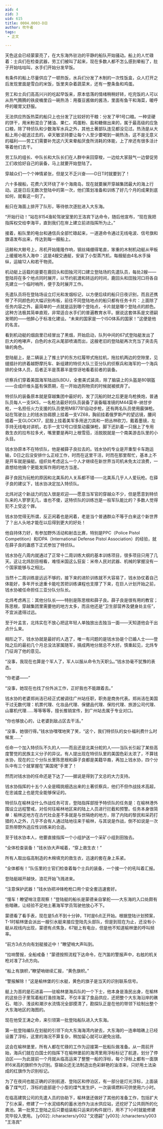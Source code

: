```yaml
---
aid: 4
zid: 3
uid: 615
title: 0004.0003-D日
author: 吹牛者
tags: 
 - 正文

---
```




  天色这会已经蒙蒙亮了，在大东海外驻泊的平静的船队开始骚动。船上的人忙碌着：士兵们在检查武器，劳工们被叫了起来，现在多数人都不怎么感到晕船了，肚子开始咕咕叫，水手们开始分发早饭。

  有条件的船上尽量供应了一顿热饭，水兵们分发了木制的一次性饭盒，众人打开之后发现里面是雪白的米饭，饭里夹杂着蔬菜末，还有一整条鱼和鸡蛋。

  劳工和士兵们高高兴兴的吃起早饭来，原本低落的情绪稍稍好转，吃完饭的人可以从热气腾腾的铁皮桶里舀一碗热汤：用蚕豆酱做的酱汤，里面有鱼干和海菜，暖呼呼的暖胃又舒服。

  无法供应热饭热菜的船只上也分发了比较好的干粮：分发了甲1号口粮。一种坚硬的饼干，用米粉混合了猪油、果仁、鸡蛋粉、盐和糖做出来的，属于最高级的应急口粮，除了特侦队和少数海军水兵之外，其他土著部队连见都没见过。热汤是从大船上用小艇送过去的，卓天敏坚持要让每个人至少要喝到一碗热汤，这不是无意义的福利——劳工们需要补充这六天来晕船厌食所消耗的体能，上了岸还有很多活计等着他们去干。

  劳工队的组长、中队长和大队长们在人群中来回穿梭，一边给大家鼓气一边督促劳工们收拾好自己的装备，马上就要开始登陆了。

  穿越众们一个个神情紧张，但是又不乏兴奋——D日T时就要到了！

  六十多艘船，花费六天环绕了半个海南岛，现在就要展开穿越集团最大的海上行动。这是日后无数次登陆中的第一次，他们策划准备和训练了好几个月的成果到底如何，就看这一刻了。

  船只在海面上排开了队形，等待依次逐批进入大东海。

  “开始行动！”站在8154渔轮驾驶室里的王洛宾下达命令，随后他宣布，“现在我把指挥权交给李海平，直到我们在岸上建立前进指挥所为止。”

  接着，船队里的电台和通信兵全部忙碌起来，一道道命令通过无线电波、信号旗和旗语发布出来，传达到每一艘船上。

  迅鲸和大鲸号上，吊机开始隆隆作响，钢丝绳绷得笔直，笨重的木制机动艇从甲板上缓缓地吊入海中：这是4艘交通艇，安装了小型蒸汽机，每艘艇由4名水手操纵，运输12人和若干物资。

  机动艇上运载的是要在鹿回头和田独河河口建立登陆场的先遣队员，每处2艘——登陆将在多个地点同时展开，以节约航渡和转运的时间，鹿回头和田独河口将各自先建立一个临时哨所，便于及时展开工作。

  先遣队员将在登陆场设立灯光和发烟标记，以方便后续的船只日夜识别，而且还携带了不同颜色的大幅识别布板，前往不同登陆地点的船只都有任务卡片：上面除了任务内容之外，最简单的一点就是运到哪个登陆点，卡片就是哪个登陆点的颜色。这种方法极其简单直观，非常适合水手们的普遍教育水平。据说这套体系是文德嗣发明的——他醉心于标准化建设。“未来的国家是一个ISO体系的国家！”这便是他的名言。

  看到机动艇的烟囱里已经冒出了黑烟，开始启动，队列中间的67式登陆艇发出了巨大的咆哮声，白色的水花从尾部喷涌而出，这艘老旧的登陆艇再次充当了突击先锋的角色。

  登陆艇上，是二辆装上了推土铲的东方红履带式拖拉机，拖拉机两边的空隙里，见缝插针的挤着越野摩托车、新组建的特侦大队三亚分队的侦察兵和海军的一个海兵排的全体人员，后者正半是羡慕半是惊讶地看着前者的装备。

  侦察兵们穿着美国海军陆战队BDU，全套美式装具，除了脑袋上的头盔是80钢盔——合成纤维头盔有保质期，在一开始选购物资的时候就被摈弃了。

  特侦队的装备原本就是穿越集团中最好的，发了沉船的财之后更是鸟枪换炮，普通队员每人一支SKS，一名枪法最好的队员装备了装备瞄准镜的M44莫辛-纳甘步枪，一名担任火力支援的队员使用MB77B1自动步枪，还有两名队员使用霰弹枪。站在驾驶台上的钱水协肩膀上挂着一支VZ68，胸前挂着俄罗斯产的望远镜，腰间插着一支GLOCK17，屁股上挂着美军多用途刀具和一把丛林砍刀，戴着墨镜，左手持无线电对讲机，右手一支12号口径泵动霰弹枪，脚下还趴着一只捆上了专用救生衣的拉布拉多犬，嘴里要是再叼上根雪茄，活脱脱就是一个南美游击队里的小头目。

  钱水协原本不在特侦队，他是被薛子良拉去的。钱水协的专业是开重型卡车跑运输，D日之后没安排什么正经工作，时而在这里干活，时而在那里帮忙，基本上不是开车就是操艇。组织处考虑这么一个人才继续在新世界当司机未免太过浪费，一直想给他搞个更能发挥作用的地方当差。

  薛子良因为玩枪的原因和北美系的人关系都不错——北美系几乎人人爱玩枪。在薛子良的建议下，钱水协决定加入特侦队。

  北炜对这个新战力的加入很是欢迎——愿意当军官的穿越众不少，但是愿意到特侦队来的人寥寥无几，谁也不傻，这特侦队的训练岂是一般军队能比的？多数人觉得犯不上受这个罪。

  钱水协觉得无所谓，反正闲着也是闲着，老是当个普通群众不等于白来这个新世界了？出人头地才能在以后得到更大的好处！

  他自持体力好，有参加野外活动和射击比赛，特别是PPC（Police Pistol Competition）和IDPA（International Defense Pistol Association）的经验，就在薛子良的蛊惑下正式参加了特侦队。

  钱水协在八周内就通过了正常十二周训练大纲的基本训练项目，很多项目只用了几天。这让北炜刮目相看，难怪米国这么狂妄：米帝人民对武器、机械的掌握没有一个国家能够与之相比。

  当然十二周训练是远远不够的，接下来的进阶训练就不大容易了，钱水协仗着自己体能好，多年开长途重卡能吃苦把训练课程也支撑了下来，在巨人计划开始之前，钱水协被任命担任三亚分队分队长。

  北炜考虑再三：其他分队长——特别是陈思根和薛子良。薛子良是很有用的教官；陈思根，穿越集团里需要他的地方太多，而且他还是“卫生部营养及健身处主任”，不宜派遣得过远。

  至于叶孟言，北炜实在不放心把这年轻人单独放出去独当一面——天知道他会干出点什么来。

  相形之下，钱水协就是最好的人选了，唯一有问题的是钱水协是个已婚人士——登陆之后的最初几个月总没法家属随军，搞成两地分居总不大好。慎重起见，北炜专门征询了他的意见。

  “没事，我现在也算是个军人了，军人以服从命令为天职么。”钱水协毫不犹豫的表态。

  “你老婆——”

  “没事，她现在也找了份外派工作，正好我也不能跟着去。”

  钱水协的老婆郑尚洁已经正式被调往广州站任职，职务是商务代表。郑尚洁在美国干过无数代理：机票代理、化妆品代理、保健品代理、保险代理、旅游公司代理、山寨机代理……等等等等，擅长推销宣传，到广州站去属于专业对口。

  “你也够放心的，让老婆到敌占区去干活。”

  “没事，她很行得。”钱水协嘿嘿地笑了笑，“这个，我们特侦队的女仆福利费什么时候发……”

  任命一个加入特侦队不久的人——而且还是北美分舵的人——当队长引起了某些高度警觉的民族主义分子的异议。有人提出现在特侦队里的美国色彩太浓了，不算钱水协，现在的三个分队长里陈思根和薛子良都是美籍华裔，再加上钱水协，四个分队中有三个就掌握在“美国佬”手里了！

  然而对钱水协的任命还是下达了——据说是得到了文总的大力支持。

  钱水协指挥的十五个人全是精挑细选出来的土著侦察兵，他们不但作战技术高超，在忠诚度上也是完全能够保证的。

  特侦队在榆林没什么作战任务可言，登陆指挥部授予特侦队的任务是：在榆林港外围设立远程警戒，对任何往榆林地区来的陆上人员进行拦截和预警。任务本身很简单：榆林这地方在古代社会差不多就是与世隔绝的地方，除了内陆的黎民和采药打猎的人之外，几乎不会有人通过陆地往来于榆林，与其说是作战，倒不如说是一次亚热带野外适应性训练来的合适。

  至于钱水协本人，他要直接指挥一个小组护送一个采矿小组到田独去。

  “全体检查装备！”钱水协大声喊着，“穿上救生衣！”

  所有人取出临高制造的木棉填充的救生衣，迅速的套在身上系紧。

  “全体都有！”队伍里的士官们检查着每个士兵的装备，一个接一个的吼叫着汇报。

  登陆艇越开越快，浪花开始飞溅进来。

  “注意保护武器！”钱水协把冲锋枪枪口用个安全套迅速套好。

  “慢车！瞭望哨注意观察！”登陆艇的船长是蒙德亲自掌舵——大东海的入口处颇有些暗礁，让经验不足地土著海军学员驾驶他放心不下。

  蒙德看了看手表，现在是5点不到十分钟，T时是6点正开始。根据登陆计划预案，T-1时榆林堡会派出一艘引水艇来接应登陆先头部队，但是到现在为止，还没有小艇从视线内出现，蒙德有点焦急，67艇上有电台，但是他不知道榆林堡的呼叫频率。

  “前方3点方向有划艇接近中！”瞭望哨大声叫到。

  “拉响警报，全船戒备！”蒙德按照流程下达命令，在汽笛的警报声中，右舷的机关枪对准了3点方向。

  “船上有旗帜，”瞭望哨继续汇报，“黄色旗帜。”

  “警报解除！”这是榆林堡的引水艇，黄色的旗子是当天的识别联系信号。

  艇上为首的是石进喜——驻榆林堡海兵队的一个下士，他本身是渔民出身，在榆林的这些日子里驾着船打渔捞海菜，不仅丰富了食品供应，还把整个大东海沿岸的礁石、暗沙、浅谈和潮汐水流情况全部摸清了，勘探队正是在他的带领下绘制出整个大东海地区的海图的。

  现在他受王涛之命，来引领第一批登陆船队进入大东海。

  第一批登陆编队在划艇的引领下向大东海海湾内驶去，大东海的一连串暗礁上已经设置了浮标，这里的海况不算复杂，稍加留心就可以避免出错。

  这会在榆林堡里，所有人都在忙碌的工作为迎接第一批船队做准备。从一周前开始，海兵们就在白国士的指挥下在榆林堡前的海湾里用浮标标记了航道，划分了停泊区——为此提前一个月就从临高运来了整整一船的浮标，每个浮标上都有一面旗杆6米高的旗帜作为识别。穿越众还无法制造出色彩鲜艳的油漆来，只好用土法染成的红旗作为识别标记。

  为了在夜间也能正确的识别航道、登陆区和停泊区，有一部分是灯光浮标，上面装备了煤气灯，浮标的底部是个小型的煤气发生炉，一次装填燃料可供使用六小时。

  在临高建筑公司的先遣人员的协助下，榆林堡还做好了其他的准备工作，包括扩大了引水渠，修建了一个水泥结构的蓄水池作为淡水供应站，还挖好了公共厕所的化粪池。第一批劳工登陆之后只要组装船只运来的构件就行，用不了1小时就能修建完毕投入使用。
[y002]: /characters/y002 "文德嗣"
[y003]: /characters/y003 "王洛宾"


